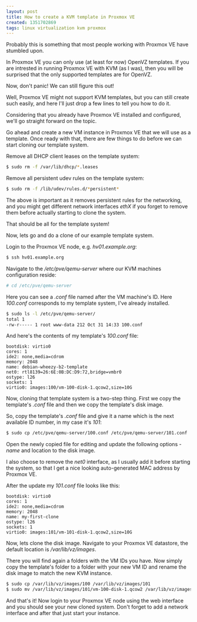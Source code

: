 ```yaml
---
layout: post
title: How to create a KVM template in Proxmox VE
created: 1351702869
tags: linux virtualization kvm proxmox
---
```

Probably this is something that most people working with Proxmox VE
have stumbled upon.

In Proxmox VE you can only use (at least for now) OpenVZ templates. If
you are intrested in running Proxmox VE with KVM (as I was), then you
will be surprised that the only supported templates are for OpenVZ.

Now, don't panic! We can still figure this out!

Well, Proxmox VE might not support KVM templates, but you can still
create such easily, and here I'll just drop a few lines to tell you
how to do it.

Considering that you already have Proxmox VE installed and configured,
we'll go straight forward on the topic.

Go ahead and create a new VM instance in Proxmox VE that we will use
as a template. Once ready with that, there are few things to do before
we can start cloning our template system.

Remove all DHCP client leases on the template system:

```bash
$ sudo rm -f /var/lib/dhcp/*.leases
```
	
Remove all persistent udev rules on the template system:

```bash
$ sudo rm -f /lib/udev/rules.d/*persistent*
```
	
The above is important as it removes persistent rules for the
networking, and you might get different network interfaces *ethX* if
you forget to remove them before actually starting to clone the
system.

That should be all for the template system!

Now, lets go and do a clone of our example template system.

Login to the Proxmox VE node, e.g. *hv01.example.org*:

```bash
$ ssh hv01.example.org
```

Navigate to the */etc/pve/qemu-server* where our KVM machines
configuration reside:

```bash
# cd /etc/pve/qemu-server
```
	
Here you can see a *.conf* file named after the VM machine's ID. Here
*100.conf* corresponds to my template system, I've already installed.

```bash
$ sudo ls -l /etc/pve/qemu-server/
total 1
-rw-r----- 1 root www-data 212 Oct 31 14:33 100.conf
```

And here's the contents of my template's *100.conf* file:

```text
bootdisk: virtio0
cores: 1
ide2: none,media=cdrom
memory: 2048
name: debian-wheezy-b2-template
net0: rtl8139=26:6E:0B:DC:D9:72,bridge=vmbr0
ostype: l26
sockets: 1
virtio0: images:100/vm-100-disk-1.qcow2,size=10G
```

Now, cloning that template system is a two-step thing. First we copy
the template's *.conf* file and then we copy the template's disk
image.

So, copy the template's *.conf* file and give it a name which is the
next available ID number, in my case it's *101*:

```bash
$ sudo cp /etc/pve/qemu-server/100.conf /etc/pve/qemu-server/101.conf
```

Open the newly copied file for editing and update the following
options - *name* and location to the disk image.

I also choose to remove the *net0* interface, as I usually add it
before starting the system, so that I get a nice looking
auto-generated MAC address by Proxmox VE.

After the update my *101.conf* file looks like this:

```text
bootdisk: virtio0
cores: 1
ide2: none,media=cdrom
memory: 2048
name: my-first-clone
ostype: l26
sockets: 1
virtio0: images:101/vm-101-disk-1.qcow2,size=10G
```

Now, lets clone the disk image. Navigate to your Proxmox VE datastore,
the default location is */var/lib/vz/images*.

There you will find again a folders with the VM IDs you have. Now
simply copy the template's folder to a folder with your new VM ID and
rename the disk image to match the new KVM instance.

```bash
$ sudo cp /var/lib/vz/images/100 /var/lib/vz/images/101
$ sudo mv /var/lib/vz/images/101/vm-100-disk-1.qcow2 /var/lib/vz/images/101/vm-101-disk-1.qcow2
```
	
And that's it! Now login to your Proxmox VE node using the web
interface and you should see your new cloned system. Don't forget to
add a network interface and after that just start your instance.
